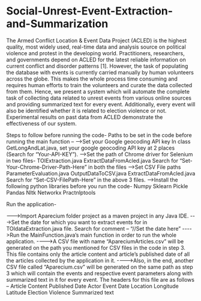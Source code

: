 # Social-Unrest-Event-Extraction-and-Summarization
The Armed Conflict Location &amp; Event Data Project (ACLED) is the highest quality, most widely used, real-time data and analysis source on political violence and protest in the developing world. Practitioners, researchers, and governments depend on ACLED for the latest reliable information on current conflict and disorder patterns [1]. However, the task of populating the database with events is currently carried manually by human volunteers across the globe. This makes the whole process time consuming and requires human efforts to train the volunteers and curate the data collected from them. Hence, we present a system which will automate the complete task of collecting data related to unrest events from various online sources and providing summarized text for every event. Additionally, every event will also be identified whether it is related to election violence or not. Experimental results on past data from ACLED demonstrate the effectiveness of our system.

Steps to follow before running the code-
Paths to be set in the code before running the main function –
-->Set your Google geocoding API key
      In class GetLongAndLat.java, set your google geocoding API key at 2 places (Search for “Your-API-KEY”).
-->Set the path of Chrome driver for Selenium in two files-
      TOIExtraction.java 
      ExtractDataFromAcled.java
      Search for “Set-Your-Chrome-Driver-Path-Here” in both the files
-->Set CSV File paths
      ParameterEvaluation.java
      OutputDataToCSV.java
      ExtractDataFromAcled.java
      Search for “Set-CSV-FilePath-Here” in the above 3 files.
-->Install the following python libraries before you run the code-
      Numpy
      Sklearn
      Pickle
      Pandas
      Nltk
      Networkx
      Practnlptools

Run the application-

--->Import Aparecium folder project as a maven project in any Java IDE.
--->Set the date for which you want to extract events for in TOIdataExtraction.java file.
    Search for comment – “//Set the date here”
---->Run the MainFunction.java’s main function in order to run the whole application.
---->A CSV file with name “ApareciumArticles.csv” will be generated on the path you mentioned for CSV files in the code in step 3. This file contains only the article content and article’s published date of all the articles collected by the application in it.
---->Also, in the end, another CSV file called “Aparecium.csv” will be generated on the same path as step 3 which will contain the events and respective event parameters along with summarized text in it for every event. The headers for this file are as follows –
      Article Content
      Published Date
      Actor
      Event Date
      Location
      Longitude
      Latitude
      Election Violence
      Summarized text
